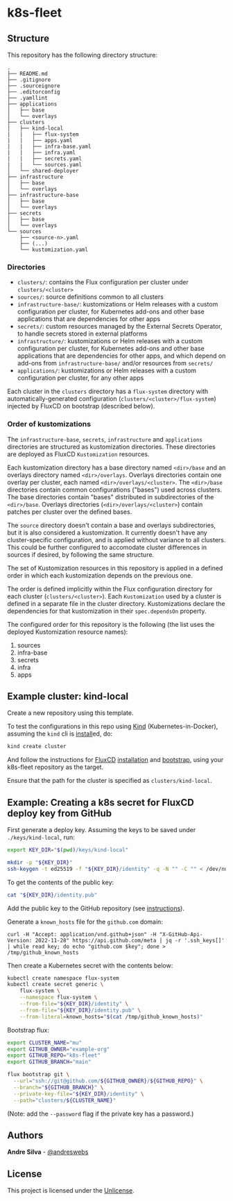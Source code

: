 # k8s-fleet

## Structure

This repository has the following directory structure:

```
.
├── README.md
├── .gitignore
├── .sourceignore
├── .editorconfig
├── .yamllint
├── applications
│   ├── base
│   └── overlays
├── clusters
│   ├── kind-local
|   |   ├── flux-system
|   |   ├── apps.yaml
|   |   ├── infra-base.yaml
|   |   ├── infra.yaml
|   |   ├── secrets.yaml
|   |   └── sources.yaml
│   └── shared-deployer
├── infrastructure
│   ├── base
│   └── overlays
├── infrastructure-base
│   ├── base
│   └── overlays
├── secrets
│   ├── base
│   └── overlays
└── sources
    ├── <source-n>.yaml
    ├── (...)
    └── kustomization.yaml
```

### Directories

- `clusters/`: contains the Flux configuration per cluster under
  `clusters/<cluster>`
- `sources/`: source definitions common to all clusters
- `infrastructure-base/`: kustomizations or Helm releases with a custom
  configuration per cluster, for Kubernetes add-ons and other base applications
  that are dependencies for other apps
- `secrets/`: custom resources managed by the External Secrets Operator, to
  handle secrets stored in external platforms
- `infrastructure/`: kustomizations or Helm releases with a custom configuration
  per cluster, for Kubernetes add-ons and other base applications that are
  dependencies for other apps, and which depend on add-ons from
  `infrastructure-base/` and/or resources from `secrets/`
- `applications/`: kustomizations or Helm releases with a custom configuration
  per cluster, for any other apps

Each cluster in the `clusters` directory has a `flux-system` directory with
automatically-generated configuration (`clusters/<cluster>/flux-system`)
injected by FluxCD on bootstrap (described below).

### Order of kustomizations

The `infrastructure-base`, `secrets`, `infrastructure` and `applications`
directories are structured as kustomization directories. These directories are
deployed as FluxCD `Kustomization` resources.

Each kustomization directory has a base directory named `<dir>/base` and an
overlays directory named `<dir>/overlays`. Overlays directories contain one
overlay per cluster, each named `<dir>/overlays/<cluster>`. The `<dir>/base`
directories contain common configurations ("bases") used across clusters. The
base directories contain "bases" distributed in subdirectories of the
`<dir>/base`. Overlays directories (`<dir>/overlays/<cluster>`) contain patches
per cluster over the defined bases.

The `source` directory doesn't contain a base and overlays subdirectories, but
it is also considered a kustomization. It currently doesn't have any
cluster-specific configuration, and is applied without variance to all clusters.
This could be further configured to accomodate cluster differences in sources if
desired, by following the same structure.

The set of Kustomization resources in this repository is applied in a defined
order in which each kustomization depends on the previous one.

The order is defined implicitly within the Flux configuration directory for each
cluster (`clusters/<cluster>`). Each `Kustomization` used by a cluster is
defined in a separate file in the cluster directory. Kustomizations declare the
dependencies for that kustomization in their `spec.dependsOn` property.

The configured order for this repository is the following (the list uses the
deployed Kustomization resource names):

1. sources
2. infra-base
3. secrets
4. infra
5. apps

## Example cluster: kind-local

Create a new repository using this template.

To test the configurations in this repo using [Kind](https://kind.sigs.k8s.io/)
(Kubernetes-in-Docker), assuming the `kind` cli is
[install](https://kind.sigs.k8s.io/docs/user/quick-start/#installation)ed, do:

```sh
kind create cluster
```

And follow the instructions for [FluxCD](https://fluxcd.io)
[installation](https://fluxcd.io/docs/installation/) and
[bootstrap](https://fluxcd.io/docs/get-started/#install-flux-onto-your-cluster),
using your k8s-fleet repository as the target.

Ensure that the path for the cluster is specified as `clusters/kind-local`.

## Example: Creating a k8s secret for FluxCD deploy key from GitHub

First generate a deploy key. Assuming the keys to be saved under
`./keys/kind-local`, run:

```sh
export KEY_DIR="$(pwd)/keys/kind-local"
```

```sh
mkdir -p "${KEY_DIR}"
ssh-keygen -t ed25519 -f "${KEY_DIR}/identity" -q -N "" -C "" < /dev/null
```

To get the contents of the public key:

```sh
cat "${KEY_DIR}/identity.pub"
```

Add the public key to the GitHub repository (see
[instructions](https://docs.github.com/en/developers/overview/managing-deploy-keys#setup-2)).

Generate a `known_hosts` file for the `github.com` domain:

```
curl -H "Accept: application/vnd.github+json" -H "X-GitHub-Api-Version: 2022-11-28" https://api.github.com/meta | jq -r '.ssh_keys[]' | while read key; do echo "github.com $key"; done > /tmp/github_known_hosts
```

Then create a Kubernetes secret with the contents below:

```sh
kubectl create namespace flux-system
kubectl create secret generic \
    flux-system \
    --namespace flux-system \
    --from-file="${KEY_DIR}/identity" \
    --from-file="${KEY_DIR}/identity.pub" \
    --from-literal=known_hosts="$(cat /tmp/github_known_hosts)"
```

Bootstrap flux:

```sh
export CLUSTER_NAME="mu"
export GITHUB_OWNER="example-org"
export GITHUB_REPO="k8s-fleet"
export GITHUB_BRANCH="main"
```

```sh
flux bootstrap git \
  --url="ssh://git@github.com/${GITHUB_OWNER}/${GITHUB_REPO}" \
  --branch="${GITHUB_BRANCH}" \
  --private-key-file="${KEY_DIR}/identity" \
  --path="clusters/${CLUSTER_NAME}"
```

(Note: add the `--password` flag if the private key has a password.)

## Authors

**Andre Silva** - [@andreswebs](https://github.com/andreswebs)

## License

This project is licensed under the [Unlicense](UNLICENSE.md).
